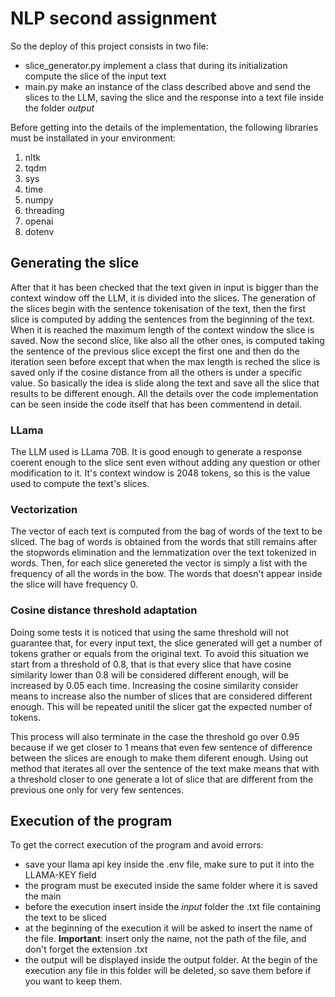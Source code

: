 # NLP second assignment 

So the deploy of this project consists in two file:
 - slice_generator.py implement a class that during its initialization compute the slice of the input text
 - main.py make an instance of the class described above and send the slices to the LLM, saving the slice and the response into a text file inside the folder _output_

Before getting into the details of the implementation, the following libraries must be installated in your environment:
  1. nltk
  2. tqdm
  3. sys
  4. time
  5. numpy
  6. threading
  8. openai
  9. dotenv

## Generating the slice
After that it has been checked that the text given in input is bigger than the context window off the LLM, it is divided into the slices. The generation of the slices begin with the sentence tokenisation of the text, then the first slice is computed by adding the sentences from the beginning of the text. When it is reached the maximum length of the context window the slice is saved. Now the second slice, like also all the other ones, is computed taking the sentence of the previous slice except the first one and then do the iteration seen before except that when the max length is reched the slice is saved only if the cosine distance from all the others is under a specific value. 
So basically the idea is slide along the text and save all the slice that results to be different enough. 
All the details over the code implementation can be seen inside the code itself that has been commentend in detail. 

### LLama
The LLM used is LLama 70B. It is good enough to generate a response coerent enough to the slice sent even without adding any question or other modification to it. It's context window is 2048 tokens, so this is the value used to compute the text's slices. 

### Vectorization
The vector of each text is computed from the bag of words of the text to be sliced. The bag of words is obtained from the words that still remains after the stopwords elimination and the lemmatization over the text tokenized in words. Then, for each slice genereted the vector is simply a list with the frequency of all the words in the bow. The words that doesn't appear inside the slice will have frequency 0.  

### Cosine distance threshold adaptation
Doing some tests it is noticed that using the same threshold will not guarantee that, for every input text, the slice generated will get a number of tokens grather or equals from the original text. To avoid this situation we start from a threshold of 0.8, that is that every slice that have cosine similarity lower than 0.8 will be considered different enough, will be increased by 0.05 each time. Increasing the cosine similarity consider means to increase also the number of slices that are considered different enough. This will be repeated unitil the slicer gat the expected number of tokens.

This process will also terminate in the case the threshold go over 0.95 because if we get closer to 1  means that even few sentence of difference between the slices are enough to make them diferent enough. Using out method that iterates all over the sentence of the text make means that with a threshold closer to one generate a lot of slice that are different from the previous one only for very few sentences.

## Execution of the program
To get the correct execution of the program and avoid errors:
  - save your llama api key inside the .env file, make sure to put it into the LLAMA-KEY field
  - the program must be executed inside the same folder where it is saved the main
  - before the execution insert inside the _input_ folder the .txt file containing the text to be sliced
  - at the beginning of the execution it will be asked to insert the name of the file. **Important**: insert only the name, not the path of the file, and don't forget the extension .txt
  - the output will be displayed inside the output folder. At the begin of the execution any file in this folder will be deleted, so save them before if you want to keep them.
